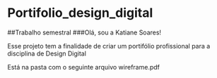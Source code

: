 # Portifolio_design_digital
##Trabalho semestral
###Olá, sou a Katiane Soares!

Esse projeto tem a finalidade de criar um portifólio profissional para a disciplina de Design Digital

Está na pasta com o seguinte arquivo wireframe.pdf
